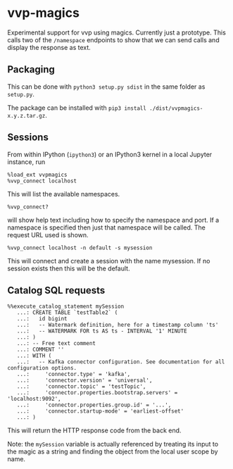 # vvp-magics

Experimental support for vvp using magics.
Currently just a prototype.
This calls two of the `/namespace` endpoints
to show that we can send calls and display the response as text.

## Packaging

This can be done with
`python3 setup.py sdist`
in the same folder as `setup.py`.

The package can be installed with `pip3 install ./dist/vvpmagics-x.y.z.tar.gz`.


## Sessions

From within IPython (`ipython3`) or an IPython3 kernel in a local Jupyter instance,
run
```
%load_ext vvpmagics
%vvp_connect localhost 
```
This will list the available namespaces.
```
%vvp_connect?
```
will show help text including how to specify the namespace and port.
If a namespace is specified then just that namespace will be called.
The request URL used is shown.

```
%vvp_connect localhost -n default -s mysession
```
This will connect and create a session with the name mysession.
If no session exists then this will be the default.


## Catalog SQL requests
```
%%execute_catalog_statement mySession 
   ...: CREATE TABLE `testTable2` ( 
   ...:   id bigint 
   ...:   -- Watermark definition, here for a timestamp column 'ts' 
   ...:   -- WATERMARK FOR ts AS ts - INTERVAL '1' MINUTE 
   ...: ) 
   ...: -- Free text comment 
   ...: COMMENT '' 
   ...: WITH ( 
   ...:   -- Kafka connector configuration. See documentation for all configuration options. 
   ...:     'connector.type' = 'kafka', 
   ...:     'connector.version' = 'universal', 
   ...:     'connector.topic' = 'testTopic', 
   ...:     'connector.properties.bootstrap.servers' = 'localhost:9092', 
   ...:     'connector.properties.group.id' = '...', 
   ...:     'connector.startup-mode' = 'earliest-offset' 
   ...: ) 

```
This will return the HTTP response code from the back end.

Note: the `mySession` variable is actually referenced 
by treating its input to the magic as a string 
and finding the object from the local user scope by name.